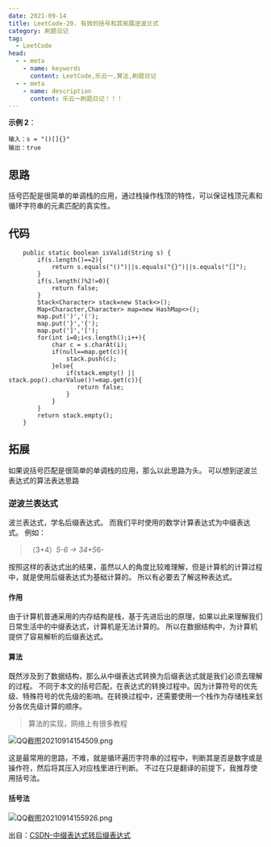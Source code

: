 ```yaml
---
date: 2021-09-14
title: LeetCode-20. 有效的括号和其拓展逆波兰式
category: 刷题日记
tag:
  - LeetCode
head:
  - - meta
    - name: keywords
      content: LeetCode,乐云一,算法,刷题日记
  - - meta
    - name: description
      content: 乐云一刷题日记！！！
---
```

**示例 2**：

```
输入：s = "()[]{}"
输出：true
```
## 思路
括号匹配是很简单的单调栈的应用，通过栈操作栈顶的特性，可以保证栈顶元素和循环字符串的元素匹配的真实性。
## 代码
```
    public static boolean isValid(String s) {
        if(s.length()==2){
            return s.equals("()")||s.equals("{}")||s.equals("[]");
        }
        if(s.length()%2!=0){
            return false;
        }
        Stack<Character> stack=new Stack<>();
        Map<Character,Character> map=new HashMap<>();
        map.put(')','(');
        map.put('}','{');
        map.put(']','[');
        for(int i=0;i<s.length();i++){
            char c = s.charAt(i);
            if(null==map.get(c)){
                stack.push(c);
            }else{
                if(stack.empty() || stack.pop().charValue()!=map.get(c)){
                   return false;
                }
            }
        }
        return stack.empty();
    }
```
## 拓展
如果说括号匹配是很简单的单调栈的应用，那么以此思路为头。
可以想到逆波兰表达式的算法表达思路
### 逆波兰表达式
波兰表达式，学名后缀表达式。
而我们平时使用的数学计算表达式为中缀表达式。
例如：
> （3+4）*5-6   -> 34+5*6-

按照这样的表达式出的结果，虽然以人的角度比较难理解，但是计算机的计算过程中，就是使用后缀表达式为基础计算的。
所以有必要去了解这种表达式。
#### 作用
由于计算机普通采用的内存结构是栈，基于先进后出的原理，如果以此来理解我们日常生活中的中缀表达式，计算机是无法计算的。
所以在数据结构中，为计算机提供了容易解析的后缀表达式。
#### 算法
既然涉及到了数据结构，那么从中缀表达式转换为后缀表达式就是我们必须去理解的过程。
不同于本文的括号匹配，在表达式的转换过程中。因为计算符号的优先级、特殊符号的优先级的影响。在转换过程中，还需要使用一个栈作为存储栈来划分各优先级计算的顺序。

> 算法的实现，网络上有很多教程

![QQ截图20210914154509.png](https://leyunone-img.oss-cn-hangzhou.aliyuncs.com/image/2021-09-14/QQ截图20210914154509.png)

这是最常用的思路，不难，就是循环遍历字符串的过程中，判断其是否是数字或是操作符，然后将其压入对应栈里进行判断。
不过在只是翻译的前提下，我推荐使用括号法。
#### 括号法
![QQ截图20210914155926.png](https://leyunone-img.oss-cn-hangzhou.aliyuncs.com/image/2021-09-14/QQ截图20210914155926.png)

出自：[CSDN-中缀表达式转后缀表达式](https://blog.csdn.net/qianyayun19921028/article/details/89228263)
